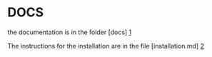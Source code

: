 # DOCS

the documentation is in the folder [docs] [1]

The instructions for the installation are in the file [installation.md] [2]

[1]: /docs
[2]: /docs/instalation.md
